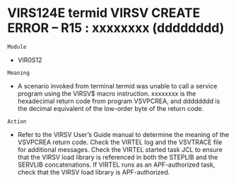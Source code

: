 # VIRS124E termid VIRSV CREATE ERROR – R15 : xxxxxxxx (dddddddd)

`Module`
- VIR0S12

`Meaning`
- A scenario invoked from terminal termid was unable to call a service program using the VIRSV$ macro instruction. xxxxxxxx is the hexadecimal return code from program VSVPCREA, and dddddddd is the decimal equivalent of the low-order byte of the return code.

`Action`
- Refer to the VIRSV User’s Guide manual to determine the meaning of the VSVPCREA return code. Check the VIRTEL log and the VSVTRACE file for additional messages. Check the VIRTEL started task JCL to ensure that the VIRSV load library is referenced in both the STEPLIB and the SERVLIB concatenations. If VIRTEL runs as an APF-authorized task, check that the VIRSV load library is APF-authorized.
